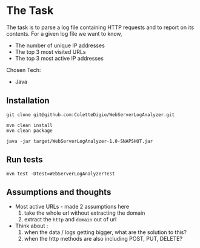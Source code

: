 # The Task

The task is to parse a log file containing HTTP requests and to report on its contents. For a given log file we want to know,
* The number of unique IP addresses
* The top 3 most visited URLs
* The top 3 most active IP addresses


Chosen Tech:
* Java


## Installation
``` 
git clone git@github.com:ColetteDigio/WebServerLogAnalyzer.git

mvn clean install
mvn clean package

java -jar target/WebServerLogAnalyzer-1.0-SNAPSHOT.jar
```

## Run tests
```
mvn test -Dtest=WebServerLogAnalyzerTest
```

## Assumptions and thoughts
* Most active URLs - made 2 assumptions here
  1. take the whole url without extracting the domain
  2. extract the `http` and `domain` out of url
* Think about :
  1. when the data / logs getting bigger, what are the solution to this? 
  2. when the http methods are also including POST, PUT, DELETE?